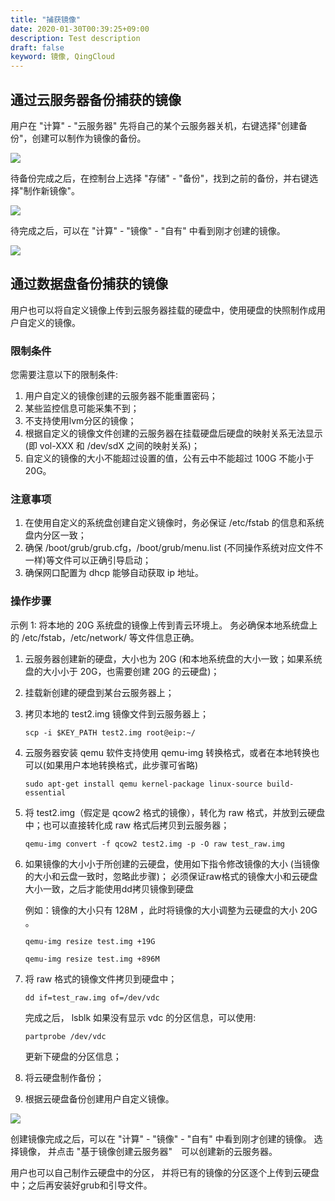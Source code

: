 ```yaml
---
title: "捕获镜像"
date: 2020-01-30T00:39:25+09:00
description: Test description
draft: false
keyword: 镜像, QingCloud
---
```



## 通过云服务器备份捕获的镜像
用户在 "计算" - "云服务器" 先将自己的某个云服务器关机，右键选择"创建备份"，创建可以制作为镜像的备份。 

![](/compute/vm/intro/_images/create_instance_snapshot.png)

待备份完成之后，在控制台上选择 "存储" - "备份"，找到之前的备份，并右键选择"制作新镜像"。 

![](/compute/vm/intro/_images/capture-instance-from-snapshot.png)

待完成之后，可以在 "计算" - "镜像" - "自有" 中看到刚才创建的镜像。

![](/compute/vm/intro/_images/user_defined_image.png)


## 通过数据盘备份捕获的镜像

用户也可以将自定义镜像上传到云服务器挂载的硬盘中，使用硬盘的快照制作成用户自定义的镜像。

### 限制条件
您需要注意以下的限制条件:
1. 用户自定义的镜像创建的云服务器不能重置密码；
2. 某些监控信息可能采集不到；
3. 不支持使用lvm分区的镜像；
4. 根据自定义的镜像文件创建的云服务器在挂载硬盘后硬盘的映射关系无法显示(即 vol-XXX 和 /dev/sdX 之间的映射关系)；
5. 自定义的镜像的大小不能超过设置的值，公有云中不能超过 100G 不能小于 20G。 

### 注意事项
1. 在使用自定义的系统盘创建自定义镜像时，务必保证 /etc/fstab 的信息和系统盘内分区一致；
2. 确保 /boot/grub/grub.cfg，/boot/grub/menu.list (不同操作系统对应文件不一样)等文件可以正确引导启动；
3. 确保网口配置为 dhcp 能够自动获取 ip 地址。 


### 操作步骤
示例 1: 将本地的 20G 系统盘的镜像上传到青云环境上。 务必确保本地系统盘上的 /etc/fstab，/etc/network/ 等文件信息正确。

1. 云服务器创建新的硬盘，大小也为 20G (和本地系统盘的大小一致；如果系统盘的大小小于 20G，也需要创建 20G 的云硬盘)；

2. 挂载新创建的硬盘到某台云服务器上；

3. 拷贝本地的 test2.img 镜像文件到云服务器上；

    ```scp -i $KEY_PATH test2.img root@eip:~/```

4. 云服务器安装 qemu 软件支持使用 qemu-img 转换格式，或者在本地转换也可以(如果用户本地转换格式，此步骤可省略)

    ```sudo apt-get install qemu kernel-package linux-source build-essential```

5. 将 test2.img（假定是 qcow2 格式的镜像），转化为 raw 格式，并放到云硬盘中；也可以直接转化成 raw 格式后拷贝到云服务器；

    ```qemu-img convert -f qcow2 test2.img -p -O raw test_raw.img```

6. 如果镜像的大小小于所创建的云硬盘，使用如下指令修改镜像的大小 (当镜像的大小和云盘一致时，忽略此步骤)；
必须保证raw格式的镜像大小和云硬盘大小一致，之后才能使用dd拷贝镜像到硬盘

    例如：镜像的大小只有 128M ，此时将镜像的大小调整为云硬盘的大小 20G 。 

    ```qemu-img resize test.img +19G```

    ```qemu-img resize test.img +896M```

7. 将 raw 格式的镜像文件拷贝到硬盘中；

    ```dd if=test_raw.img of=/dev/vdc```

    完成之后， lsblk 如果没有显示 vdc 的分区信息，可以使用:

    ```partprobe /dev/vdc```

    更新下硬盘的分区信息；

8. 将云硬盘制作备份；

9. 根据云硬盘备份创建用户自定义镜像。 

![](/compute/vm/intro/_images/capture-image-from-vol-snapshot.png)

创建镜像完成之后，可以在 "计算" - "镜像" - "自有" 中看到刚才创建的镜像。 选择镜像， 并点击 "基于镜像创建云服务器"　可以创建新的云服务器。 


用户也可以自己制作云硬盘中的分区， 并将已有的镜像的分区逐个上传到云硬盘中；之后再安装好grub和引导文件。

